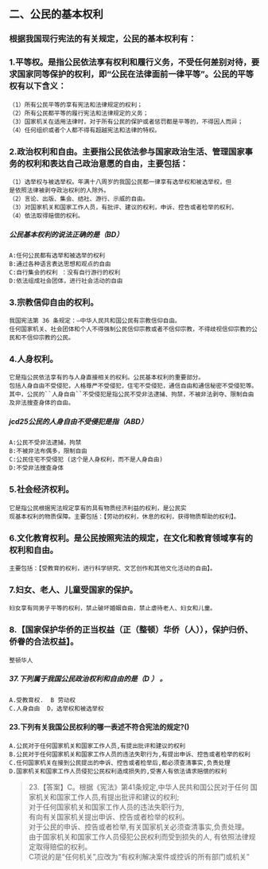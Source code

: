 
## 二、公民的基本权利
### 根据我国现行宪法的有关规定，公民的基本权利有：

### 1.平等权。是指公民依法享有权利和履行义务，不受任何差别对待，要求国家同等保护的权利，即“公民在法律面前一律平等”。公民的平等权有以下含义：
    （1）所有公民平等的享有宪法和法律规定的权利；
    （2）所有公民都平等的履行宪法和法律规定的义务；
    （3）国家机关在适用法律时，对于所有公民的保护或者惩罚都是平等的，不得因人而异；
    （4）任何组织或者个人都不得有超越宪法和法律的特权。
    
### 2.政治权利和自由。主要指公民依法参与国家政治生活、管理国家事务的权利和表达自己政治意愿的自由，主要包括：
    （1）选举权与被选举权。年满十八周岁的我国公民都一律享有选举权和被选举权，但
    是依照法律被剥夺政治权利的人除外。
    （2）言论、出版、集会、结社、游行、示威的自由。
    （3）对国家机关和国家工作人员，有批评、建议的权利，申诉、控告或者检举的权利，
    （4）依法取得赔偿的权利。

##### 公民基本权利的说法正确的是（BD）
    A:任何公民都有选举和被选举的权利
    B:通过各种语言表达思想和观点的自由
    C:自行集会的权利 ：没有自行游行的权利
    D:依法组成社会团体，进行社会活动的自由


### 3.宗教信仰自由的权利。
    我国宪法第 36 条规定：―中华人民共和国公民有宗教信仰自由。
    任何国家机关、社会团体和个人不得强制公民信仰宗教或者不信仰宗教，不得歧视信仰宗教的公民和不信仰宗教的公民。

### 4.人身权利。
    它是指公民依法享有的与人身直接相关的权利。公民基本权利的重要部分。
    包括人身自由不受侵犯，人格尊严不受侵犯，住宅不受侵犯，通信自由和通信秘密不受侵犯等。
    其中，公民的``人身自由``不受侵犯是指公民不受非法逮捕、拘禁，不被非法剥夺、限制自由及非法搜查身体的自由。
    
##### jcd25公民的人身自由不受侵犯是指（ABD）
    A:公民不受非法逮捕，拘禁
    B:不被非法布偶多，限制自由
    C:公民住宅不受侵犯 (这个是人身权利，而不是人身自由)
    D:不受非法搜查身体    
    
### 5.社会经济权利。
    它是指公民根据宪法规定享有的具有物质经济利益的权利，是公民实
    现基本权利的物质保障。主要包括：【劳动的权利，休息的权利，获得物质帮助的权利】。

### 6.文化教育权利。是公民按照宪法的规定，在文化和教育领域享有的权利和自由。
    主要包括：【受教育的权利，进行科学研究、文艺创作和其他文化活动的自由】。
    
### 7.妇女、老人、儿童受国家的保护。
    妇女享有同男子平等的权利，禁止破坏婚姻自由，禁止虐待老人、妇女和儿童。
    
### 8.【国家保护华侨的正当权益（正（整顿）华侨（人）），保护归侨、侨眷的合法权益】。
    整顿华人
    
##### 37.下列属于我国公民政治权利和自由的是（D ） 。
    A.受教育权.  B 劳动权
    C.人身自由  D，选举权和被选举权

#### 23.下列有关我国公民权利的哪一表述不符合宪法的规定?()
    A.公民对于任何国家机关和国家工作人员,有提出批评和建议的权利
    B.公民对于任何国家机关和国家工作人员的违法失职行为,有提出申诉、控告或者检举的权利
    C.任何国家机关在接到公民提出的申诉、控告或者检举后,都必须查清事实,负责处理
    D.国家机关和国家工作人员侵犯公民权利造成损失的,受害人有依法请求赔偿的权利

>   23.【答案】C。根据《宪法》第41条规定,中华人民共和国公民对于任何
    国家机关和国家工作人员,有提出批评和建议的权利;    
    对于任何国家机关和国家工作人员的违法失职行为,    
    有向有关国家机关提出申诉、控告或者检举的权利。    
    对于公民的申诉、控告或者检举,有关国家机关必须查清事实,负责处理。    
    由于国家机关和国家工作人员侵犯公民权利而受到损失的人,  有依照法律规定取得赔偿的权利。       
    C项说的是“任何机关”,应改为“有权利解决案件或控诉的所有部门或机关”    






















    